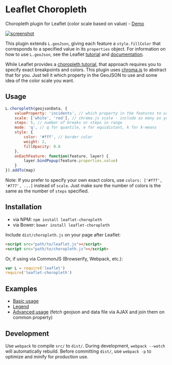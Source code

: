 # Leaflet Choropleth
Choropleth plugin for Leaflet (color scale based on value) - [Demo](http://timwis.com/leaflet-choropleth/examples/basic)

[![screenshot](http://i.imgur.com/5DXlLG8l.jpg)](http://timwis.com/leaflet-choropleth/examples/basic)

This plugin extends `L.geoJson`, giving each feature a `style.fillColor` that corresponds to a specified value 
in its `properties` object. For information on how to use `L.geoJson`, see the Leaflet 
[tutorial](http://leafletjs.com/examples/geojson.html) and [documentation](http://leafletjs.com/reference.html#geojson).

While Leaflet provides a [choropleth tutorial](http://leafletjs.com/examples/choropleth.html), that approach requires you to
specify exact breakpoints and colors. This plugin uses [chroma.js](http://gka.github.io/chroma.js/) to abstract that for you.
Just tell it which property in the GeoJSON to use and some idea of the color scale you want.

## Usage
```javascript
L.choropleth(geojsonData, {
	valueProperty: 'incidents', // which property in the features to use
	scale: ['white', 'red'], // chroma.js scale - include as many as you like
	steps: 5, // number of breaks or steps in range
	mode: 'q', // q for quantile, e for equidistant, k for k-means
	style: {
		color: '#fff', // border color
		weight: 2,
		fillOpacity: 0.8
	},
	onEachFeature: function(feature, layer) {
		layer.bindPopup(feature.properties.value)
	}
}).addTo(map)
```
Note: If you prefer to specify your own exact colors, use `colors: ['#fff', '#777', ...]` instead of `scale`.
Just make sure the number of colors is the same as the number of `steps` specified.

## Installation
* via NPM: `npm install leaflet-choropleth`
* via Bower: `bower install leaflet-choropleth`

Include `dist/choropleth.js` on your page after Leaflet:
```html
<script src="path/to/leaflet.js"></script>
<script src="path/to/choropleth.js"></script>
```
Or, if using via CommonJS (Browserify, Webpack, etc.):
```javascript
var L = require('leaflet')
require('leaflet-choropleth')
```

## Examples
* [Basic usage](https://github.com/timwis/leaflet-choropleth/blob/gh-pages/examples/basic/demo.js)
* [Legend](https://github.com/timwis/leaflet-choropleth/blob/gh-pages/examples/legend/demo.js)
* [Advanced usage](https://github.com/timwis/leaflet-choropleth/blob/gh-pages/examples/advanced/demo.js) 
(fetch geojson and data file via AJAX and join them on common property)

## Development
Use `webpack` to compile `src/` to `dist/`. During development, `webpack --watch` will automatically
rebuild. Before committing `dist/`, use `webpack -p` to optimize and minify for production use.